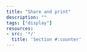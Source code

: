 ```yaml
---
title: "Share and print"
description: ""
tags: ["display"]
resources:
- src: '*/'
  title: 'Section #:counter'
---
```

